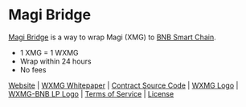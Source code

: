 # Magi Bridge
[Magi Bridge](https://wrap.magibridge.com) is a way to wrap Magi (XMG) to [BNB Smart Chain](https://bscscan.com).

- 1 XMG = 1 WXMG
- Wrap within 24 hours
- No fees

[Website](https://wrap.magibridge.com) | [WXMG Whitepaper](https://drive.google.com/file/d/1LaByuBtdH6Ns8tKsNkBX7wUkRxP_o8fu/view?usp=sharing) | [Contract Source Code](https://github.com/MagiBridge/MagiBridge/blob/main/WXMG.sol) | [WXMG Logo](https://github.com/MagiBridge/MagiBridge/blob/main/WXMG%20Logo.png) | [WXMG-BNB LP Logo](https://github.com/MagiBridge/MagiBridge/blob/main/WXMG-BNB%20LP%20Logo.png) | [Terms of Service](https://github.com/MagiBridge/MagiBridge/blob/main/ToS.md) | [License](https://github.com/MagiBridge/MagiBridge/blob/main/LICENSE)
